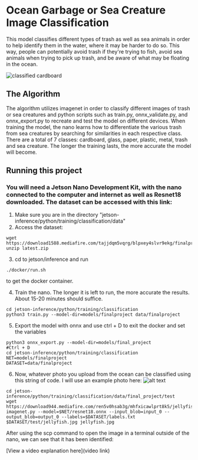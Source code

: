 # Ocean Garbage or Sea Creature Image Classification 

 This model classifies different types of trash as well as sea animals in order to help identify them in the water, where it may be harder to do so. This way, people can potentially avoid trash if they're trying to fish, avoid sea animals when trying to pick up trash, and be aware of what may be floating in the ocean. 

![classified cardboard](https://download1518.mediafire.com/llx0aqxswq8g/u5wf7ik4jx8ic0j/cardboard.png)

## The Algorithm

The algorithm utilizes imagenet in order to classify different images of trash or sea creatures and python scripts such as train.py, onnx_validate.py, and onnx_export.py to recreate and test the model on different devices. When training the model, the nano learns how to differentiate the various trash from sea creatures by searching for similarities in each respective class. There are a total of 7 classes: cardboard, glass, paper, plastic, metal, trash and sea creature. The longer the training lasts, the more accurate the model will become. 


## Running this project

### You will need a Jetson Nano Development Kit, with the nano connected to the computer and internet as well as Resnet18 downloaded. The dataset can be accessed with this link: 

1. Make sure you are in the directory "jetson-inference/python/training/classification/data"
2. Access the dataset:
```
wget https://download1588.mediafire.com/tajjdqm5vqrg/blpxey4slvr9ekg/finalproject.zip
unzip latest.zip 
```
3. cd to jetson/inference and run 
```
./docker/run.sh
```
to get the docker container.

4. Train the nano. The longer it is left to run, the more accurate the results. About 15-20 minutes should suffice. 
```
cd jetson-inference/python/training/classification
python3 train.py --model-dir=models/finalproject data/finalproject

```
5. Export the model with onnx and use ctrl + D to exit the docker and set the variables
```
python3 onnx_export.py --model-dir=models/final_project
#Ctrl + D
cd jetson-inference/python/training/classification
NET=models/finalproject
DATASET=data/finalproject
```
6. Now, whatever photo you upload from the ocean can be classified using this string of code. I will use an example photo here: 
![alt text](https://www.oceancity.com/wp-content/uploads/2021/01/Atlantic-Sea-Nettle-by-William-Warby-3.jpg)
```
cd jetson-inference/python/training/classification/data/final_project/test
wget https://download944.mediafire.com/ren5v0hsab3g/mhfxicawlprt8k5/jellyfish.jpg
imagenet.py --model=$NET/resnet18.onnx --input_blob=input_0 --output_blob=output_0 --labels=$DATASET/labels.txt $DATASET/test/jellyfish.jpg jellyfish.jpg

```
After using the scp command to open the image in a terminal outside of the nano, we can see that it has been identified:



[View a video explanation here](video link)
